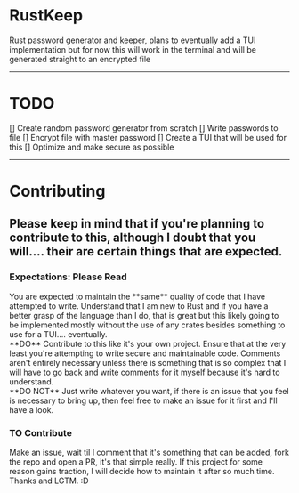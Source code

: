 # RustKeep

Rust password generator and keeper, plans to eventually add a TUI implementation but for now this will work in the terminal and will be generated straight to an encrypted file

----------------------------

# TODO

[] Create random password generator from scratch
[] Write passwords to file
[] Encrypt file with master password
[] Create a TUI that will be used for this 
[] Optimize and make secure as possible

----------------------------

# Contributing

## Please keep in mind that if you're planning to contribute to this, although I doubt that you will.... their are certain things that are expected.

### Expectations: Please Read

<p>You are expected to maintain the **same** quality of code that I have attempted to write. Understand that I am new to Rust and if you have a better grasp of the language than I do, that is great but this likely going to be implemented mostly without the use of any crates besides something to use for a TUI.... eventually. <br> **DO** Contribute to this like it's your own project. Ensure that at the very least you're attempting to write secure and maintainable code. Comments aren't entirely necessary unless there is something that is so complex that I will have to go back and write comments for it myself because it's hard to understand. <br> **DO NOT** Just write whatever you want, if there is an issue that you feel is necessary to bring up, then feel free to make an issue for it first and I'll have a look.</p>

### TO Contribute

Make an issue, wait til I comment that it's something that can be added, fork the repo and open a PR, it's that simple really. If this project for some reason gains traction, I will decide how to maintain it after so much time. Thanks and LGTM. :D 
